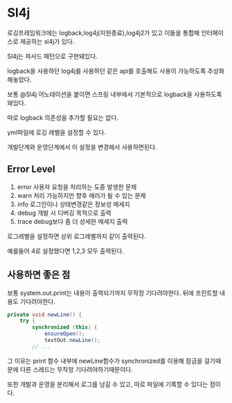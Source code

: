 Sl4j
=

로깅프레임워크에는 logback,log4j(지원종료),log4j2가 있고 이들을 통합해 인터페이스로 제공하는 sl4j가 있다.

Sl4j는 파사드 패턴으로 구현돼있다.

logback을 사용하던 log4j를 사용하던 같은 api를 호출해도 사용이 가능하도록 추상화해놓았다.

보통 @Sl4j 어노테이션을 붙이면 스프링 내부에서 기본적으로 logback을 사용하도록 돼있다.

따로 logback 의존성을 추가할 필요는 없다.

yml파일에 로깅 레벨을 설정할 수 있다.

개발단계와 운영단계에서 이 설정을 변경해서 사용하면된다.


## Error Level

1. error 사용자 요청을 처리하는 도중 발생한 문제
2. warn 처리 가능하지만 향후 에러가 될 수 있는 문제
3. info 로그인이나 상태변경같은 정보성 메세지
4. debug 개발 시 디버깅 목적으로 출력
5. trace debug보다 좀 더 상세한 메세지 출력

로그레벨을 설정하면 상위 로그레벨까지 같이 출력된다.

예를들어 4로 설정했다면 1,2,3 모두 출력된다.

## 사용하면 좋은 점

보통 system.out.print는 내용이 출력되기까지 무작정 기다려야한다. 뒤에 프린트할 내용도 기다려야한다.

```java
private void newLine() {
    try {
        synchronized (this) {
            ensureOpen();
            textOut.newLine();
		// ...
```

그 이유는 print 함수 내부에 newLine함수가 synchronized를 이용해 잠금을 걸기때문에 다른 스레드는 무작정 기다려야하기때문이다.

또한 개발과 운영을 분리해서 로그를 남길 수 있고, 따로 파일에 기록할 수 있다는 점이다.